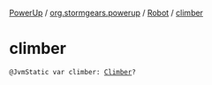 [PowerUp](../../index.md) / [org.stormgears.powerup](../index.md) / [Robot](index.md) / [climber](./climber.md)

# climber

`@JvmStatic var climber: `[`Climber`](../../org.stormgears.powerup.subsystems.elevatorclimber/-climber/index.md)`?`